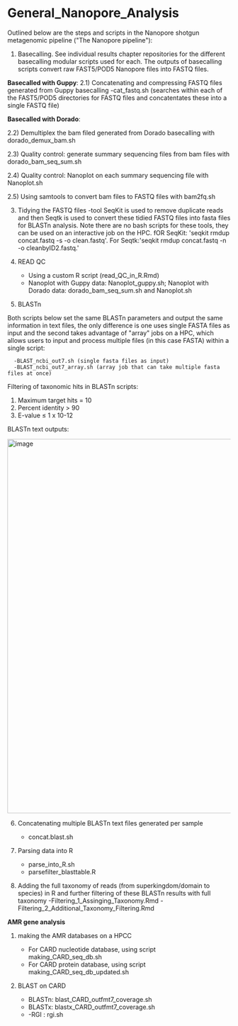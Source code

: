 # General_Nanopore_Analysis

Outlined below are the steps and scripts in the Nanopore shotgun metagenomic pipeline ("The Nanopore pipeline"):

1) Basecalling. See individual results chapter repositories for the different basecalling modular scripts used for each. The outputs of basecalling scripts convert raw FAST5/POD5 Nanopore files into FASTQ files.

**Basecalled with Guppy**:
2.1) Concatenating and compressing FASTQ files generated from Guppy basecalling
      -cat_fastq.sh (searches within each of the FAST5/POD5 directories for FASTQ files and concatentates these into a single FASTQ file)

**Basecalled with Dorado**:

2.2) Demultiplex the bam filed generated from Dorado basecalling with dorado_demux_bam.sh

2.3) Quality control: generate summary sequencing files from bam files with dorado_bam_seq_sum.sh

2.4) Quality control: Nanoplot on each summary sequencing file with Nanoplot.sh 

2.5) Using samtools to convert bam files to FASTQ files with bam2fq.sh


3) Tidying the FASTQ files
      -tool SeqKit is used to remove duplicate reads and then Seqtk is used to convert these tidied FASTQ files into fasta files for BLASTn analysis. Note there are no bash scripts for these tools, they can be used on an interactive job on the HPC. fOR SeqKit: 'seqkit rmdup concat.fastq -s -o clean.fastq'. For Seqtk:'seqkit rmdup concat.fastq -n -o cleanbyID2.fastq.'
   
4) READ QC
      - Using a custom R script (read_QC_in_R.Rmd)
      - Nanoplot with Guppy data: Nanoplot_guppy.sh; Nanoplot with Dorado data: dorado_bam_seq_sum.sh and Nanoplot.sh
        
5) BLASTn
   
 Both scripts below set the same BLASTn parameters and output the same information in text files, the only difference is one uses single FASTA files as input and the second takes advantage of "array" jobs on a HPC, which allows users to input and process multiple files (in this case FASTA) within a single script:

      -BLAST_ncbi_out7.sh (single fasta files as input)
      -BLAST_ncbi_out7_array.sh (array job that can take multiple fasta files at once)


Filtering of taxonomic hits in BLASTn scripts:
1.	Maximum target hits = 10
2.	Percent identity > 90
3.	E-value ≤ 1 x 10-12

BLASTn text outputs:


<img width="670" height="845" alt="image" src="https://github.com/user-attachments/assets/b2a242e3-a118-436f-9a01-dccc07171d60" />

6) Concatenating multiple BLASTn text files generated per sample
      - concat.blast.sh
        
7) Parsing data into R
      - parse_into_R.sh
      - parsefilter_blasttable.R

8) Adding the full taxonomy of reads (from superkingdom/domain to species) in R and further filtering of these BLASTn results with full taxonomy
   -Filtering_1_Assinging_Taxonomy.Rmd
   -Filtering_2_Additional_Taxonomy_Filtering.Rmd
   
 **AMR gene analysis**
 
 1) making the AMR databases on a HPCC
    - For CARD nucleotide database, using script making_CARD_seq_db.sh
    - For CARD protein database, using script making_CARD_seq_db_updated.sh

 2) BLAST on CARD
    -   BLASTn: blast_CARD_outfmt7_coverage.sh
    -   BLASTx: blastx_CARD_outfmt7_coverage.sh
    -   -RGI : rgi.sh
         
